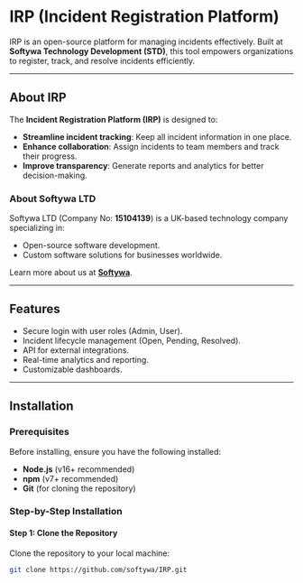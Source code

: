 # **IRP (Incident Registration Platform)**

IRP is an open-source platform for managing incidents effectively. Built at **Softywa Technology Development (STD)**, this tool empowers organizations to register, track, and resolve incidents efficiently.

---

## **About IRP**
The **Incident Registration Platform (IRP)** is designed to:
- **Streamline incident tracking**: Keep all incident information in one place.
- **Enhance collaboration**: Assign incidents to team members and track their progress.
- **Improve transparency**: Generate reports and analytics for better decision-making.

### **About Softywa LTD**
Softywa LTD (Company No: **15104139**) is a UK-based technology company specializing in:
- Open-source software development.
- Custom software solutions for businesses worldwide.

Learn more about us at **[Softywa](https://softywa.com)**.

---

## **Features**
- Secure login with user roles (Admin, User).
- Incident lifecycle management (Open, Pending, Resolved).
- API for external integrations.
- Real-time analytics and reporting.
- Customizable dashboards.

---

## **Installation**

### **Prerequisites**
Before installing, ensure you have the following installed:
- **Node.js** (v16+ recommended)
- **npm** (v7+ recommended)
- **Git** (for cloning the repository)

### **Step-by-Step Installation**

#### **Step 1: Clone the Repository**
Clone the repository to your local machine:

```bash
git clone https://github.com/softywa/IRP.git
